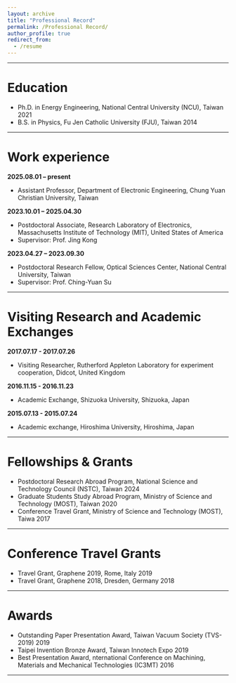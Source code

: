 ```yaml
---
layout: archive
title: "Professional Record"
permalink: /Professional Record/
author_profile: true
redirect_from:
  - /resume
---
```


<hr class="bold">

Education
===

<ul class="cv-list">
  <li>
    <span class="cv-degree">Ph.D. in Energy Engineering, National Central University (NCU), Taiwan</span>
    <span class="cv-year">2021</span>
  </li>
  <li>
    <span class="cv-degree">B.S. in Physics, Fu Jen Catholic University (FJU), Taiwan</span>
    <span class="cv-year">2014</span>
  </li>
</ul>

<hr class="bold">

Work experience
======

**2025.08.01 – present**
  * Assistant Professor, Department of Electronic Engineering, Chung Yuan Christian University, Taiwan  

**2023.10.01 – 2025.04.30**
  * Postdoctoral Associate, Research Laboratory of Electronics, Massachusetts Institute of Technology (MIT), United States of America
  * Supervisor: Prof. Jing Kong

**2023.04.27 – 2023.09.30**
  * Postdoctoral Research Fellow, Optical Sciences Center, National Central University, Taiwan
  * Supervisor: Prof. Ching-Yuan Su  

<hr class="bold">

Visiting Research and Academic Exchanges
======
**2017.07.17 - 2017.07.26**
  * Visiting Researcher, Rutherford Appleton Laboratory for experiment cooperation, Didcot, United Kingdom

**2016.11.15 - 2016.11.23**
  * Academic Exchange, Shizuoka University, Shizuoka, Japan

**2015.07.13 - 2015.07.24**
  * Academic exchange, Hiroshima University, Hiroshima, Japan

 <hr class="bold">
  
Fellowships & Grants
======

<ul class="grants-list">
  <li>
   <span class="award-title">Postdoctoral Research Abroad Program,</span>
    <span class="award-info">National Science and Technology Council (NSTC), Taiwan</span>
    <span class="award-year">2024</span>
  </li>
    <li>
    <span class="award-title">Graduate Students Study Abroad Program,</span>
    <span class="award-info">Ministry of Science and Technology (MOST), Taiwan</span>
    <span class="award-year">2020</span>
  </li>
    <li>
    <span class="award-title">Conference Travel Grant,</span>
    <span class="award-info">Ministry of Science and Technology (MOST), Taiwa</span>
    <span class="award-year">2017</span>
  </li>
 
</ul>

<hr class="bold">
  
Conference Travel Grants
======

<ul class="grants-list">
   <li>
    <span class="award-title">Travel Grant,</span>
    <span class="award-info">Graphene 2019, Rome, Italy</span>
    <span class="award-year">2019</span>
  </li>
   <li>
    <span class="award-title">Travel Grant,</span>
    <span class="award-info">Graphene 2018, Dresden, Germany</span>
    <span class="award-year">2018</span>
  </li>
  
</ul>

 <hr class="bold">
 
Awards
======

<ul class="award-list">
    <li>
    <span class="award-title">Outstanding Paper Presentation Award,</span>
    <span class="award-info">Taiwan Vacuum Society (TVS-2019) </span>
    <span class="award-year">2019</span>
  </li>
    <li>
    <span class="award-title">Taipei Invention Bronze Award,</span>
    <span class="award-info">Taiwan Innotech Expo</span>
    <span class="award-year">2019</span>
  </li>
    <li>
    <span class="award-title">Best Presentation Award,</span>
    <span class="award-info">nternational Conference on Machining, Materials and Mechanical Technologies (IC3MT)</span>
    <span class="award-year">2016</span>
  </li>
</ul>

<hr class="bold">
